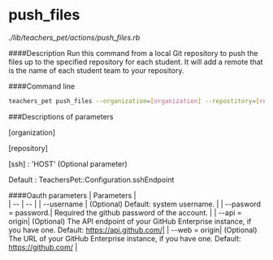 # push_files

*./lib/teachers_pet/actions/push_files.rb*

####Description
Run this command from a local Git repository to push the files up to the specified repository for each student. It will add a remote that is the name of each student team to your repository.

####Command line
```bash
teachers_pet push_files --organization=[organization] --repostitory=[repository] --ssh=[ssh]
```

###Descriptions of parameters

[organization]

[repository]

[ssh] : 'HOST' (Optional parameter)

Default : TeachersPet::Configuration.sshEndpoint

####Oauth parameters
| Parameters |  
| -- | -- |
| --username | (Optional) Default: system username. |
| --pasword = password.| Required the github password of the account. |
| --api = origin| (Optional) The API endpoint of your GitHub Enterprise instance, if you have one. Default: https://api.github.com/|
| --web = origin| (Optional) The URL of your GitHub Enterprise instance, if you have one. Default: https://github.com/ |


 
